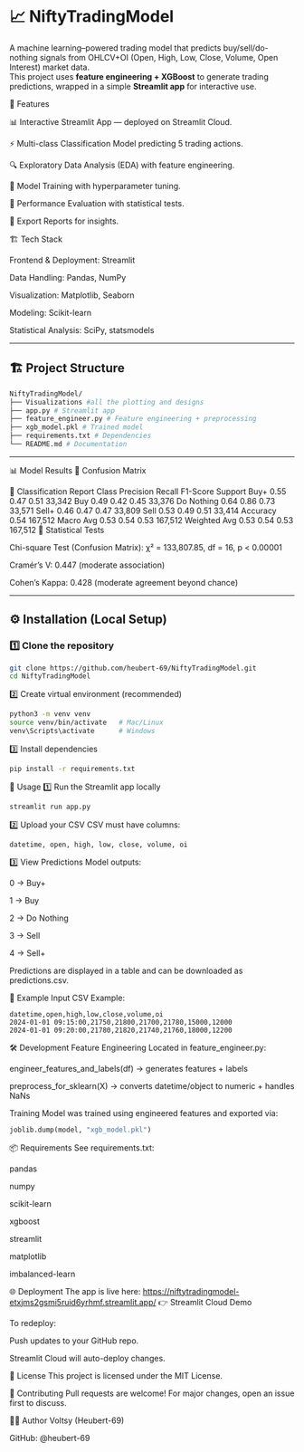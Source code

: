 # 📈 NiftyTradingModel  

A machine learning–powered trading model that predicts buy/sell/do-nothing signals from OHLCV+OI (Open, High, Low, Close, Volume, Open Interest) market data.  
This project uses **feature engineering + XGBoost** to generate trading predictions, wrapped in a simple **Streamlit app** for interactive use.  

🚀 Features

📊 Interactive Streamlit App — deployed on Streamlit Cloud.

⚡ Multi-class Classification Model predicting 5 trading actions.

🔍 Exploratory Data Analysis (EDA) with feature engineering.

🧠 Model Training with hyperparameter tuning.

🧪 Performance Evaluation with statistical tests.

📑 Export Reports for insights.

🏗️ Tech Stack

Frontend & Deployment: Streamlit

Data Handling: Pandas, NumPy

Visualization: Matplotlib, Seaborn

Modeling: Scikit-learn

Statistical Analysis: SciPy, statsmodels


--- 

## 🏗️ Project Structure
```bash
NiftyTradingModel/
├── Visualizations #all the plotting and designs
├── app.py # Streamlit app
├── feature_engineer.py # Feature engineering + preprocessing
├── xgb_model.pkl # Trained model
├── requirements.txt # Dependencies
└── README.md # Documentation
```
---
📊 Model Results
🔹 Confusion Matrix

🔹 Classification Report
Class	Precision	Recall	F1-Score	Support
Buy+	0.55	0.47	0.51	33,342
Buy	0.49	0.42	0.45	33,376
Do Nothing	0.64	0.86	0.73	33,571
Sell+	0.46	0.47	0.47	33,809
Sell	0.53	0.49	0.51	33,414
Accuracy			0.54	167,512
Macro Avg	0.53	0.54	0.53	167,512
Weighted Avg	0.53	0.54	0.53	167,512
🔹 Statistical Tests

Chi-square Test (Confusion Matrix): χ² = 133,807.85, df = 16, p < 0.00001

Cramér’s V: 0.447 (moderate association)

Cohen’s Kappa: 0.428 (moderate agreement beyond chance)

---

## ⚙️ Installation (Local Setup)  

### 1️⃣ Clone the repository  
```bash
git clone https://github.com/heubert-69/NiftyTradingModel.git
cd NiftyTradingModel
```
2️⃣ Create virtual environment (recommended)
```bash
python3 -m venv venv
source venv/bin/activate   # Mac/Linux
venv\Scripts\activate      # Windows
```
3️⃣ Install dependencies
```bash
pip install -r requirements.txt
```
🚀 Usage
1️⃣ Run the Streamlit app locally
```bash
streamlit run app.py
```
2️⃣ Upload your CSV
CSV must have columns:

```arduino
datetime, open, high, low, close, volume, oi
```
3️⃣ View Predictions
Model outputs:

0 → Buy+

1 → Buy

2 → Do Nothing

3 → Sell

4 → Sell+

Predictions are displayed in a table and can be downloaded as predictions.csv.

📂 Example Input
CSV Example:

```csv
datetime,open,high,low,close,volume,oi
2024-01-01 09:15:00,21750,21800,21700,21780,15000,12000
2024-01-01 09:20:00,21780,21820,21740,21760,18000,12200
```
🛠️ Development
Feature Engineering
Located in feature_engineer.py:

engineer_features_and_labels(df) → generates features + labels

preprocess_for_sklearn(X) → converts datetime/object to numeric + handles NaNs

Training
Model was trained using engineered features and exported via:

```python
joblib.dump(model, "xgb_model.pkl")
```

📦 Requirements
See requirements.txt:

pandas

numpy

scikit-learn

xgboost

streamlit

matplotlib

imbalanced-learn

🌐 Deployment
The app is live here: https://niftytradingmodel-etxjms2gsmi5ruid6yrhmf.streamlit.app/
👉 Streamlit Cloud Demo

To redeploy:

Push updates to your GitHub repo.

Streamlit Cloud will auto-deploy changes.

📜 License
This project is licensed under the MIT License.

🤝 Contributing
Pull requests are welcome! For major changes, open an issue first to discuss.

👨‍💻 Author
Voltsy (Heubert-69)

GitHub: @heubert-69


